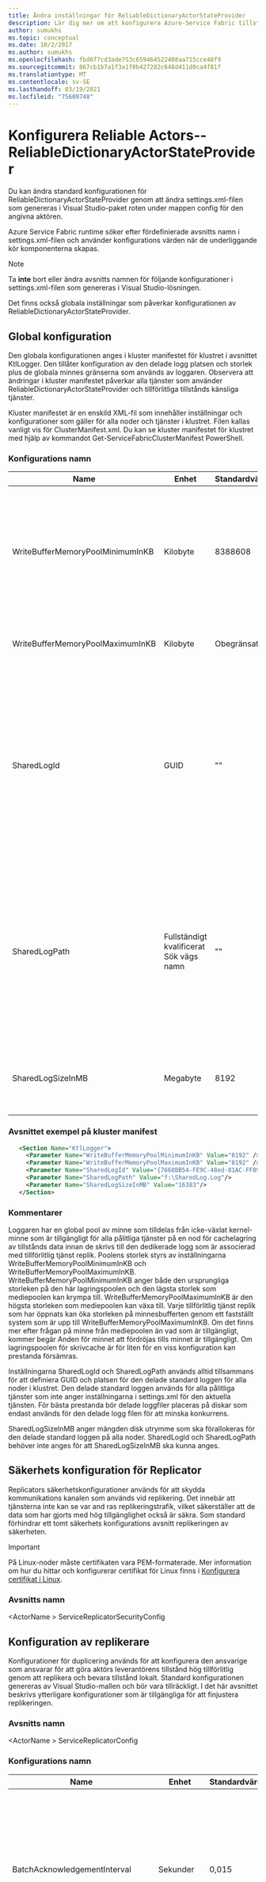 ```yaml
---
title: Ändra inställningar för ReliableDictionaryActorStateProvider
description: Lär dig mer om att konfigurera Azure-Service Fabric tillstånds känsliga aktörer av typen ReliableDictionaryActorStateProvider.
author: sumukhs
ms.topic: conceptual
ms.date: 10/2/2017
ms.author: sumukhs
ms.openlocfilehash: fbd6f7cd3ade753c659464522408aa715cce48f9
ms.sourcegitcommit: 867cb1b7a1f3a1f0b427282c648d411d0ca4f81f
ms.translationtype: MT
ms.contentlocale: sv-SE
ms.lasthandoff: 03/19/2021
ms.locfileid: "75609748"
---
```

# <a name="configuring-reliable-actors--reliabledictionaryactorstateprovider"></a>Konfigurera Reliable Actors--ReliableDictionaryActorStateProvider
Du kan ändra standard konfigurationen för ReliableDictionaryActorStateProvider genom att ändra settings.xml-filen som genereras i Visual Studio-paket roten under mappen config för den angivna aktören.

Azure Service Fabric runtime söker efter fördefinierade avsnitts namn i settings.xml-filen och använder konfigurations värden när de underliggande kör komponenterna skapas.

> [!NOTE]
> Ta **inte** bort eller ändra avsnitts namnen för följande konfigurationer i settings.xml-filen som genereras i Visual Studio-lösningen.
> 
> 

Det finns också globala inställningar som påverkar konfigurationen av ReliableDictionaryActorStateProvider.

## <a name="global-configuration"></a>Global konfiguration
Den globala konfigurationen anges i kluster manifestet för klustret i avsnittet KtlLogger. Den tillåter konfiguration av den delade logg platsen och storlek plus de globala minnes gränserna som används av loggaren. Observera att ändringar i kluster manifestet påverkar alla tjänster som använder ReliableDictionaryActorStateProvider och tillförlitliga tillstånds känsliga tjänster.

Kluster manifestet är en enskild XML-fil som innehåller inställningar och konfigurationer som gäller för alla noder och tjänster i klustret. Filen kallas vanligt vis för ClusterManifest.xml. Du kan se kluster manifestet för klustret med hjälp av kommandot Get-ServiceFabricClusterManifest PowerShell.

### <a name="configuration-names"></a>Konfigurations namn
| Name | Enhet | Standardvärde | Kommentarer |
| --- | --- | --- | --- |
| WriteBufferMemoryPoolMinimumInKB |Kilobyte |8388608 |Minsta antal KB som ska allokeras i kernel-läge för loggen för Write buffer-anslutningspoolen. Den här mediepoolen används för cachelagring av statusinformation innan den skrivs till disken. |
| WriteBufferMemoryPoolMaximumInKB |Kilobyte |Obegränsat |Maximal storlek som mediepoolen för logg skrivnings buffert kan växa till. |
| SharedLogId |GUID |"" |Anger ett unikt GUID som ska användas för att identifiera den delade standard logg filen som används av alla pålitliga tjänster på alla noder i klustret som inte anger SharedLogId i deras tjänstspecifika konfiguration. Om SharedLogId anges måste även SharedLogPath anges. |
| SharedLogPath |Fullständigt kvalificerat Sök vägs namn |"" |Anger den fullständiga sökvägen till den delade logg filen som används av alla pålitliga tjänster på alla noder i klustret som inte anger SharedLogPath i deras tjänstspecifika konfiguration. Men om SharedLogPath anges måste SharedLogId också anges. |
| SharedLogSizeInMB |Megabyte |8192 |Anger antalet MB disk utrymme som ska allokeras statiskt för den delade loggen. Värdet måste vara 2048 eller större. |

### <a name="sample-cluster-manifest-section"></a>Avsnittet exempel på kluster manifest
```xml
   <Section Name="KtlLogger">
     <Parameter Name="WriteBufferMemoryPoolMinimumInKB" Value="8192" />
     <Parameter Name="WriteBufferMemoryPoolMaximumInKB" Value="8192" />
     <Parameter Name="SharedLogId" Value="{7668BB54-FE9C-48ed-81AC-FF89E60ED2EF}"/>
     <Parameter Name="SharedLogPath" Value="f:\SharedLog.Log"/>
     <Parameter Name="SharedLogSizeInMB" Value="16383"/>
   </Section>
```

### <a name="remarks"></a>Kommentarer
Loggaren har en global pool av minne som tilldelas från icke-växlat kernel-minne som är tillgängligt för alla pålitliga tjänster på en nod för cachelagring av tillstånds data innan de skrivs till den dedikerade logg som är associerad med tillförlitlig tjänst replik. Poolens storlek styrs av inställningarna WriteBufferMemoryPoolMinimumInKB och WriteBufferMemoryPoolMaximumInKB. WriteBufferMemoryPoolMinimumInKB anger både den ursprungliga storleken på den här lagringspoolen och den lägsta storlek som mediepoolen kan krympa till. WriteBufferMemoryPoolMaximumInKB är den högsta storleken som mediepoolen kan växa till. Varje tillförlitlig tjänst replik som har öppnats kan öka storleken på minnesbufferten genom ett fastställt system som är upp till WriteBufferMemoryPoolMaximumInKB. Om det finns mer efter frågan på minne från mediepoolen än vad som är tillgängligt, kommer begär Anden för minnet att fördröjas tills minnet är tillgängligt. Om lagringspoolen för skrivcache är för liten för en viss konfiguration kan prestanda försämras.

Inställningarna SharedLogId och SharedLogPath används alltid tillsammans för att definiera GUID och platsen för den delade standard loggen för alla noder i klustret. Den delade standard loggen används för alla pålitliga tjänster som inte anger inställningarna i settings.xml för den aktuella tjänsten. För bästa prestanda bör delade loggfiler placeras på diskar som endast används för den delade logg filen för att minska konkurrens.

SharedLogSizeInMB anger mängden disk utrymme som ska förallokeras för den delade standard loggen på alla noder.  SharedLogId och SharedLogPath behöver inte anges för att SharedLogSizeInMB ska kunna anges.

## <a name="replicator-security-configuration"></a>Säkerhets konfiguration för Replicator
Replicators säkerhetskonfigurationer används för att skydda kommunikations kanalen som används vid replikering. Det innebär att tjänsterna inte kan se var and ras replikeringstrafik, vilket säkerställer att de data som har gjorts med hög tillgänglighet också är säkra.
Som standard förhindrar ett tomt säkerhets konfigurations avsnitt replikeringen av säkerheten.

> [!IMPORTANT]
> På Linux-noder måste certifikaten vara PEM-formaterade. Mer information om hur du hittar och konfigurerar certifikat för Linux finns i [Konfigurera certifikat i Linux](./service-fabric-configure-certificates-linux.md). 
> 

### <a name="section-name"></a>Avsnitts namn
&lt;ActorName &gt; ServiceReplicatorSecurityConfig

## <a name="replicator-configuration"></a>Konfiguration av replikerare
Konfigurationer för duplicering används för att konfigurera den ansvarige som ansvarar för att göra aktörs leverantörens tillstånd hög tillförlitlig genom att replikera och bevara tillstånd lokalt.
Standard konfigurationen genereras av Visual Studio-mallen och bör vara tillräckligt. I det här avsnittet beskrivs ytterligare konfigurationer som är tillgängliga för att finjustera replikeringen.

### <a name="section-name"></a>Avsnitts namn
&lt;ActorName &gt; ServiceReplicatorConfig

### <a name="configuration-names"></a>Konfigurations namn
| Name | Enhet | Standardvärde | Kommentarer |
| --- | --- | --- | --- |
| BatchAcknowledgementInterval |Sekunder |0,015 |Den tids period som replikeraren på den sekundära väntar efter att ha tagit emot en åtgärd innan en bekräftelse skickas till den primära. Alla andra bekräftelser som ska skickas för åtgärder som bearbetas inom detta intervall skickas som ett svar. |
| ReplicatorEndpoint |Ej tillämpligt |Ingen standard-obligatorisk parameter |IP-adress och port som den primära/sekundära replikeraren ska använda för att kommunicera med andra replikeringar i replik uppsättningen. Detta bör referera till en slut punkt för en TCP-resurs i tjänst manifestet. Läs mer om hur du definierar slut punkts resurser i tjänst manifestet i [tjänst manifest resurser](service-fabric-service-manifest-resources.md) . |
| MaxReplicationMessageSize |Byte |50 MB |Maximal storlek på replikeringsdata som kan överföras i ett enda meddelande. |
| MaxPrimaryReplicationQueueSize |Antal åtgärder |8192 |Maximalt antal åtgärder i den primära kön. En åtgärd frigörs efter att den primära replikeraren får en bekräftelse från alla sekundära replikeringar. Värdet måste vara större än 64 och en potens på 2. |
| MaxSecondaryReplicationQueueSize |Antal åtgärder |16384 |Maximalt antal åtgärder i den sekundära kön. En åtgärd frigörs när den har gjort sitt tillstånd hög tillgängligt genom persistence. Värdet måste vara större än 64 och en potens på 2. |
| CheckpointThresholdInMB |MB |200 |Mängden logg fils utrymme som används för att ange en kontroll punkt. |
| MaxRecordSizeInKB |KB |1024 |Största post storlek som replikeraren kan skriva i loggen. Värdet måste vara en multipel av 4 och större än 16. |
| OptimizeLogForLowerDiskUsage |Boolesk |true |Om värdet är true konfigureras loggen så att replikens dedikerade loggfil skapas med hjälp av en NTFS-sparse-fil. Detta minskar den faktiska disk utrymmes användningen för filen. Om värdet är false skapas filen med fasta allokeringar, vilket ger bästa möjliga skriv prestanda. |
| SharedLogId |guid |"" |Anger ett unikt GUID som ska användas för att identifiera den delade logg filen som används med den här repliken. Normalt bör inte tjänsterna använda den här inställningen. Men om SharedLogId anges måste SharedLogPath också anges. |
| SharedLogPath |Fullständigt kvalificerat Sök vägs namn |"" |Anger den fullständiga sökvägen dit den delade logg filen för repliken kommer att skapas. Normalt bör inte tjänsterna använda den här inställningen. Men om SharedLogPath anges måste SharedLogId också anges. |

## <a name="sample-configuration-file"></a>Exempelkonfigurationsfil
```xml
<?xml version="1.0" encoding="utf-8"?>
<Settings xmlns:xsd="https://www.w3.org/2001/XMLSchema" xmlns:xsi="https://www.w3.org/2001/XMLSchema-instance" xmlns="http://schemas.microsoft.com/2011/01/fabric">
   <Section Name="MyActorServiceReplicatorConfig">
      <Parameter Name="ReplicatorEndpoint" Value="MyActorServiceReplicatorEndpoint" />
      <Parameter Name="BatchAcknowledgementInterval" Value="0.05"/>
      <Parameter Name="CheckpointThresholdInMB" Value="180" />
   </Section>
   <Section Name="MyActorServiceReplicatorSecurityConfig">
      <Parameter Name="CredentialType" Value="X509" />
      <Parameter Name="FindType" Value="FindByThumbprint" />
      <Parameter Name="FindValue" Value="9d c9 06 b1 69 dc 4f af fd 16 97 ac 78 1e 80 67 90 74 9d 2f" />
      <Parameter Name="StoreLocation" Value="LocalMachine" />
      <Parameter Name="StoreName" Value="My" />
      <Parameter Name="ProtectionLevel" Value="EncryptAndSign" />
      <Parameter Name="AllowedCommonNames" Value="My-Test-SAN1-Alice,My-Test-SAN1-Bob" />
   </Section>
</Settings>
```

## <a name="remarks"></a>Kommentarer
Parametern BatchAcknowledgementInterval styr svars tiden för replikering. Värdet "0" resulterar i lägsta möjliga svars tid, med kostnaden för data flödet (som fler bekräftelse meddelanden måste skickas och bearbetas, var och en innehåller färre bekräftelser).
Ju större värde för BatchAcknowledgementInterval, desto högre det övergripande antalet data flöde för replikering, till kostnaden för högre åtgärds fördröjning. Detta översätter direkt till svars tiden för transaktions incheckningar.

Parametern CheckpointThresholdInMB styr mängden disk utrymme som replikeraren kan använda för att lagra tillståndsinformation i replikens dedikerade loggfil. Om du ökar värdet till ett högre värde än standardinställningen kan det leda till snabbare omkonfigurations tider när en ny replik läggs till i uppsättningen. Detta beror på den partiella tillstånds överföring som äger rum på grund av tillgängligheten för mer historik för åtgärder i loggen. Detta kan eventuellt öka återställnings tiden för en replik efter en krasch.

Om du ställer in OptimizeForLowerDiskUsage på sant, allokeras logg fils utrymmet för att aktiva repliker ska kunna lagra mer tillståndsinformation i loggfilerna, medan inaktiva repliker använder mindre disk utrymme. Detta gör det möjligt att vara värd för fler repliker på en nod. Om du anger OptimizeForLowerDiskUsage till false skrivs tillståndsinformation snabbare till loggfilerna.

Inställningen MaxRecordSizeInKB definierar den maximala storleken för en post som kan skrivas av replikmappen i logg filen. I de flesta fall är standard post storleken på 1024 KB optimal. Men om tjänsten gör att större data objekt ska ingå i tillståndsinformation, kan det här värdet behöva ökas. Det finns lite förmån för att göra MaxRecordSizeInKB mindre än 1024 eftersom mindre poster bara använder det utrymme som krävs för den mindre posten. Vi förväntar oss att det här värdet bara skulle behöva ändras i sällsynta fall.

Inställningarna SharedLogId och SharedLogPath används alltid tillsammans för att en tjänst ska kunna använda en separat delad logg från den delade standard loggen för noden. För bästa möjliga effektivitet bör så många tjänster som möjligt ange samma delade logg. Delade loggfiler bör placeras på diskar som enbart används för den delade logg filen för att minska konkurrens för huvud rörelse. Vi räknar med att dessa värden bara skulle behöva ändras i sällsynta fall.

